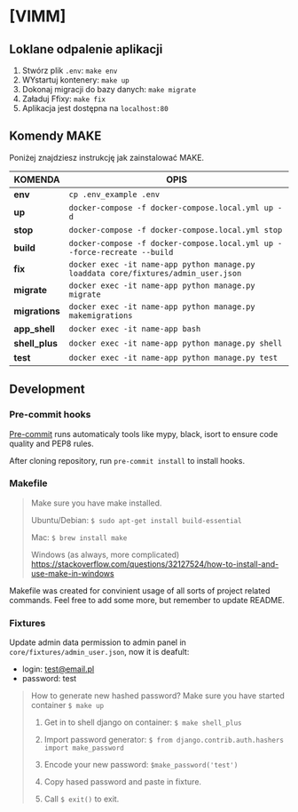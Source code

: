 # [VIMM]

## Loklane odpalenie aplikacji

1. Stwórz plik `.env`: `make env`
2. WYstartuj kontenery: `make up`
3. Dokonaj migracji do bazy danych: `make migrate`
4. Załaduj Ffixy: `make fix`
5. Aplikacja jest dostępna na `localhost:80`

## Komendy MAKE

Poniżej znajdziesz instrukcję jak zainstalować MAKE.

| KOMENDA | OPIS |
|-----------|-----------|
|**env**|`cp .env_example .env`|
|**up**|`docker-compose -f docker-compose.local.yml up -d`|
|**stop**|`docker-compose -f docker-compose.local.yml stop`|
|**build**|`docker-compose -f docker-compose.local.yml up --force-recreate --build`|
|**fix**|`docker exec -it name-app python manage.py loaddata core/fixtures/admin_user.json`|
|**migrate**|`docker exec -it name-app python manage.py migrate`|
|**migrations**|`docker exec -it name-app python manage.py makemigrations`|
|**app_shell**|`docker exec -it name-app bash`|
|**shell_plus**|`docker exec -it name-app python manage.py shell`|
|**test**|`docker exec -it name-app python manage.py test`|


## Development

### Pre-commit hooks

[Pre-commit](https://pre-commit.com/) runs automaticaly tools like mypy, black, isort to ensure code quality and PEP8 rules.

After cloning repository, run `pre-commit install` to install hooks.

### Makefile

> Make sure you have make installed.
>
> Ubuntu/Debian: `$ sudo apt-get install build-essential`
>
> Mac: `$ brew install make`
>
> Windows (as always, more complicated) https://stackoverflow.com/questions/32127524/how-to-install-and-use-make-in-windows

Makefile was created for convinient usage of all sorts of project related commands. Feel free to add some more, but remember to update README.

### Fixtures

Update admin data permission to admin panel in `core/fixtures/admin_user.json`, now it is deafult:

* login: test@email.pl
* password: test

> How to generate new hashed password? Make sure you have started container `$ make up`
>
> 1. Get in to shell django on container: `$ make shell_plus`
>
> 2. Import password generator: `$ from django.contrib.auth.hashers import make_password`
>
> 3. Encode your new password: `$make_password('test')`
> 4. Copy hased password and paste in fixture.
> 5. Call `$ exit()` to exit.